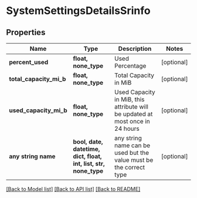 # SystemSettingsDetailsSrinfo


## Properties
Name | Type | Description | Notes
------------ | ------------- | ------------- | -------------
**percent_used** | **float, none_type** | Used Percentage | [optional] 
**total_capacity_mi_b** | **float, none_type** | Total Capacity in MiB | [optional] 
**used_capacity_mi_b** | **float, none_type** | Used Capacity in MiB, this attribute will be updated at most once in 24 hours | [optional] 
**any string name** | **bool, date, datetime, dict, float, int, list, str, none_type** | any string name can be used but the value must be the correct type | [optional]

[[Back to Model list]](../README.md#documentation-for-models) [[Back to API list]](../README.md#documentation-for-api-endpoints) [[Back to README]](../README.md)


